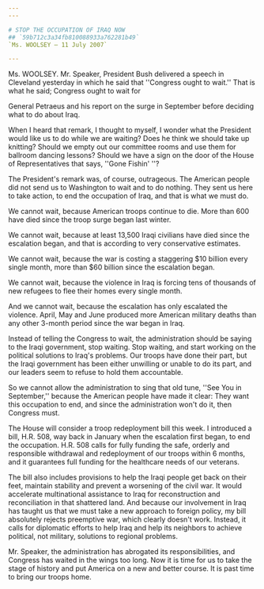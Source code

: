 ```yaml
---
---

# STOP THE OCCUPATION OF IRAQ NOW
## `59b712c3a34fb810088933a762281b49`
`Ms. WOOLSEY — 11 July 2007`

---
```



Ms. WOOLSEY. Mr. Speaker, President Bush delivered a speech in 
Cleveland yesterday in which he said that ''Congress ought to wait.'' 
That is what he said; Congress ought to wait for


General Petraeus and his report on the surge in September before 
deciding what to do about Iraq.

When I heard that remark, I thought to myself, I wonder what the 
President would like us to do while we are waiting? Does he think we 
should take up knitting? Should we empty out our committee rooms and 
use them for ballroom dancing lessons? Should we have a sign on the 
door of the House of Representatives that says, ''Gone Fishin' ''?

The President's remark was, of course, outrageous. The American 
people did not send us to Washington to wait and to do nothing. They 
sent us here to take action, to end the occupation of Iraq, and that is 
what we must do.

We cannot wait, because American troops continue to die. More than 
600 have died since the troop surge began last winter.

We cannot wait, because at least 13,500 Iraqi civilians have died 
since the escalation began, and that is according to very conservative 
estimates.

We cannot wait, because the war is costing a staggering $10 billion 
every single month, more than $60 billion since the escalation began.

We cannot wait, because the violence in Iraq is forcing tens of 
thousands of new refugees to flee their homes every single month.

And we cannot wait, because the escalation has only escalated the 
violence. April, May and June produced more American military deaths 
than any other 3-month period since the war began in Iraq.

Instead of telling the Congress to wait, the administration should be 
saying to the Iraqi government, stop waiting. Stop waiting, and start 
working on the political solutions to Iraq's problems. Our troops have 
done their part, but the Iraqi government has been either unwilling or 
unable to do its part, and our leaders seem to refuse to hold them 
accountable.

So we cannot allow the administration to sing that old tune, ''See 
You in September,'' because the American people have made it clear: 
They want this occupation to end, and since the administration won't do 
it, then Congress must.

The House will consider a troop redeployment bill this week. I 
introduced a bill, H.R. 508, way back in January when the escalation 
first began, to end the occupation. H.R. 508 calls for fully funding 
the safe, orderly and responsible withdrawal and redeployment of our 
troops within 6 months, and it guarantees full funding for the 
healthcare needs of our veterans.

The bill also includes provisions to help the Iraqi people get back 
on their feet, maintain stability and prevent a worsening of the civil 
war. It would accelerate multinational assistance to Iraq for 
reconstruction and reconciliation in that shattered land. And because 
our involvement in Iraq has taught us that we must take a new approach 
to foreign policy, my bill absolutely rejects preemptive war, which 
clearly doesn't work. Instead, it calls for diplomatic efforts to help 
Iraq and help its neighbors to achieve political, not military, 
solutions to regional problems.

Mr. Speaker, the administration has abrogated its responsibilities, 
and Congress has waited in the wings too long. Now it is time for us to 
take the stage of history and put America on a new and better course. 
It is past time to bring our troops home.
